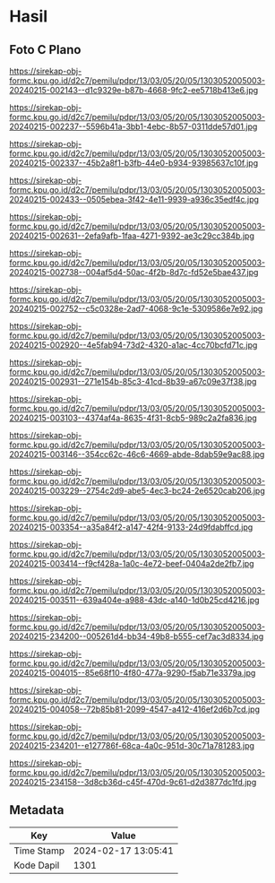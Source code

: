 # Hasil

## Foto C Plano

https://sirekap-obj-formc.kpu.go.id/d2c7/pemilu/pdpr/13/03/05/20/05/1303052005003-20240215-002143--d1c9329e-b87b-4668-9fc2-ee5718b413e6.jpg

https://sirekap-obj-formc.kpu.go.id/d2c7/pemilu/pdpr/13/03/05/20/05/1303052005003-20240215-002237--5596b41a-3bb1-4ebc-8b57-0311dde57d01.jpg

https://sirekap-obj-formc.kpu.go.id/d2c7/pemilu/pdpr/13/03/05/20/05/1303052005003-20240215-002337--45b2a8f1-b3fb-44e0-b934-93985637c10f.jpg

https://sirekap-obj-formc.kpu.go.id/d2c7/pemilu/pdpr/13/03/05/20/05/1303052005003-20240215-002433--0505ebea-3f42-4e11-9939-a936c35edf4c.jpg

https://sirekap-obj-formc.kpu.go.id/d2c7/pemilu/pdpr/13/03/05/20/05/1303052005003-20240215-002631--2efa9afb-1faa-4271-9392-ae3c29cc384b.jpg

https://sirekap-obj-formc.kpu.go.id/d2c7/pemilu/pdpr/13/03/05/20/05/1303052005003-20240215-002738--004af5d4-50ac-4f2b-8d7c-fd52e5bae437.jpg

https://sirekap-obj-formc.kpu.go.id/d2c7/pemilu/pdpr/13/03/05/20/05/1303052005003-20240215-002752--c5c0328e-2ad7-4068-9c1e-5309586e7e92.jpg

https://sirekap-obj-formc.kpu.go.id/d2c7/pemilu/pdpr/13/03/05/20/05/1303052005003-20240215-002920--4e5fab94-73d2-4320-a1ac-4cc70bcfd71c.jpg

https://sirekap-obj-formc.kpu.go.id/d2c7/pemilu/pdpr/13/03/05/20/05/1303052005003-20240215-002931--271e154b-85c3-41cd-8b39-a67c09e37f38.jpg

https://sirekap-obj-formc.kpu.go.id/d2c7/pemilu/pdpr/13/03/05/20/05/1303052005003-20240215-003103--4374af4a-8635-4f31-8cb5-989c2a2fa836.jpg

https://sirekap-obj-formc.kpu.go.id/d2c7/pemilu/pdpr/13/03/05/20/05/1303052005003-20240215-003146--354cc62c-46c6-4669-abde-8dab59e9ac88.jpg

https://sirekap-obj-formc.kpu.go.id/d2c7/pemilu/pdpr/13/03/05/20/05/1303052005003-20240215-003229--2754c2d9-abe5-4ec3-bc24-2e6520cab206.jpg

https://sirekap-obj-formc.kpu.go.id/d2c7/pemilu/pdpr/13/03/05/20/05/1303052005003-20240215-003354--a35a84f2-a147-42f4-9133-24d9fdabffcd.jpg

https://sirekap-obj-formc.kpu.go.id/d2c7/pemilu/pdpr/13/03/05/20/05/1303052005003-20240215-003414--f9cf428a-1a0c-4e72-beef-0404a2de2fb7.jpg

https://sirekap-obj-formc.kpu.go.id/d2c7/pemilu/pdpr/13/03/05/20/05/1303052005003-20240215-003511--639a404e-a988-43dc-a140-1d0b25cd4216.jpg

https://sirekap-obj-formc.kpu.go.id/d2c7/pemilu/pdpr/13/03/05/20/05/1303052005003-20240215-234200--005261d4-bb34-49b8-b555-cef7ac3d8334.jpg

https://sirekap-obj-formc.kpu.go.id/d2c7/pemilu/pdpr/13/03/05/20/05/1303052005003-20240215-004015--85e68f10-4f80-477a-9290-f5ab71e3379a.jpg

https://sirekap-obj-formc.kpu.go.id/d2c7/pemilu/pdpr/13/03/05/20/05/1303052005003-20240215-004058--72b85b81-2099-4547-a412-416ef2d6b7cd.jpg

https://sirekap-obj-formc.kpu.go.id/d2c7/pemilu/pdpr/13/03/05/20/05/1303052005003-20240215-234201--e127786f-68ca-4a0c-951d-30c71a781283.jpg

https://sirekap-obj-formc.kpu.go.id/d2c7/pemilu/pdpr/13/03/05/20/05/1303052005003-20240215-234158--3d8cb36d-c45f-470d-9c61-d2d3877dc1fd.jpg


## Metadata

| Key        | Value               |
| ---------- | ------------------- |
| Time Stamp | 2024-02-17 13:05:41 |
| Kode Dapil | 1301                |



